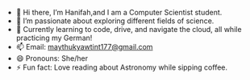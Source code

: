 - 👋 Hi there, I’m Hanifah,and I am a Computer Scientist student.
- 👀 I’m passionate about exploring different fields of science.
- 🌱 Currently learning to code, drive, and navigate the cloud, all while practicing my German! 
- 📫 Email: maythukyawtint177@gmail.com
- 😄 Pronouns: She/her
- ⚡ Fun fact: Love reading about Astronomy while sipping coffee.

<!---
Hanifah-git/Hanifah-git is a ✨ special ✨ repository because its `README.md` (this file) appears on your GitHub profile.
You can click the Preview link to take a look at your changes.
--->
